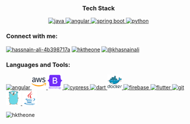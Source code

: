 <h3 align="center">Tech Stack</h3>
<p align="center">
    <a href="https://www.java.com" target="_blank" rel="noreferrer">
        <img src="https://banner2.cleanpng.com/20180810/qzu/87c3bb42c23d1b88444498654b7c3d89.webp" alt="java" width="50" height="50"/>
    </a>
    <a href="https://angular.io" target="_blank" rel="noreferrer">
        <img src="https://www.thoughtwin.com/assets/img/angular_img.gif" alt="angular" width="50" height="50"/>
    </a>
    <a href="https://spring.io/" target="_blank" rel="noreferrer">
        <img src="https://media2.dev.to/dynamic/image/width=1000,height=420,fit=cover,gravity=auto,format=auto/https%3A%2F%2Fdev-to-uploads.s3.amazonaws.com%2Fuploads%2Farticles%2F3o3zoqb5ysrcuujnyoz9.gif" alt="spring boot" height="50"/>
    </a>
  <a href="https://spring.io/" target="_blank" rel="noreferrer">
        <img src="https://media.giphy.com/media/v1.Y2lkPTc5MGI3NjExY2szdmVidWFnazV4bXIwMjE4dmRwcGRuem00ZThxeG9wNWs4a2Q3biZlcD12MV9naWZzX3NlYXJjaCZjdD1n/KAq5w47R9rmTuvWOWa/giphy.gif" alt="python" width="50" height="50"/>
    </a>
</p>


<h3 align="left">Connect with me:</h3>
<p align="left">
<a href="https://linkedin.com/in/hassnain-ali-4b398717a" target="blank"><img align="center" src="https://raw.githubusercontent.com/rahuldkjain/github-profile-readme-generator/master/src/images/icons/Social/linked-in-alt.svg" alt="hassnain-ali-4b398717a" height="30" width="40" /></a>
<a href="https://kaggle.com/hktheone" target="blank"><img align="center" src="https://raw.githubusercontent.com/rahuldkjain/github-profile-readme-generator/master/src/images/icons/Social/kaggle.svg" alt="hktheone" height="30" width="40" /></a>
<a href="https://www.hackerearth.com/@khasnainali" target="blank"><img align="center" src="https://raw.githubusercontent.com/rahuldkjain/github-profile-readme-generator/master/src/images/icons/Social/hackerearth.svg" alt="@khasnainali" height="30" width="40" /></a>
</p>

<h3 align="left">Languages and Tools:</h3>
<p align="left"> <a href="https://angular.io" target="_blank" rel="noreferrer"> <img src="https://angular.io/assets/images/logos/angular/angular.svg" alt="angular" width="40" height="40"/> </a> <a href="https://aws.amazon.com" target="_blank" rel="noreferrer"> <img src="https://raw.githubusercontent.com/devicons/devicon/master/icons/amazonwebservices/amazonwebservices-original-wordmark.svg" alt="aws" width="40" height="40"/> </a> <a href="https://getbootstrap.com" target="_blank" rel="noreferrer"> <img src="https://raw.githubusercontent.com/devicons/devicon/master/icons/bootstrap/bootstrap-plain-wordmark.svg" alt="bootstrap" width="40" height="40"/> </a> <a href="https://www.cypress.io" target="_blank" rel="noreferrer"> <img src="https://raw.githubusercontent.com/simple-icons/simple-icons/6e46ec1fc23b60c8fd0d2f2ff46db82e16dbd75f/icons/cypress.svg" alt="cypress" width="40" height="40"/> </a> <a href="https://dart.dev" target="_blank" rel="noreferrer"> <img src="https://www.vectorlogo.zone/logos/dartlang/dartlang-icon.svg" alt="dart" width="40" height="40"/> </a> <a href="https://www.docker.com/" target="_blank" rel="noreferrer"> <img src="https://raw.githubusercontent.com/devicons/devicon/master/icons/docker/docker-original-wordmark.svg" alt="docker" width="40" height="40"/> </a> <a href="https://firebase.google.com/" target="_blank" rel="noreferrer"> <img src="https://www.vectorlogo.zone/logos/firebase/firebase-icon.svg" alt="firebase" width="40" height="40"/> </a> <a href="https://flutter.dev" target="_blank" rel="noreferrer"> <img src="https://www.vectorlogo.zone/logos/flutterio/flutterio-icon.svg" alt="flutter" width="40" height="40"/> </a> <a href="https://git-scm.com/" target="_blank" rel="noreferrer"> <img src="https://www.vectorlogo.zone/logos/git-scm/git-scm-icon.svg" alt="git" width="40" height="40"/> </a> <a href="https://golang.org" target="_blank" rel="noreferrer"> <img src="https://raw.githubusercontent.com/devicons/devicon/master/icons/go/go-original.svg" alt="go" width="40" height="40"/> </a> <a href="https://www.java.com" target="_blank" rel="noreferrer"> <img src="https://raw.githubusercontent.com/devicons/devicon/master/icons/java/java-original.svg" alt="java" width="40" height="40"/> </a> </p>

<p><img align="center" src="https://github-readme-stats.vercel.app/api/top-langs?username=hktheone&show_icons=true&locale=en&layout=compact" alt="hktheone" /></p>
